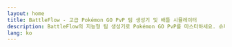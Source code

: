 ```yaml
---
layout: home
title: BattleFlow - 고급 Pokémon GO PvP 팀 생성기 및 배틀 시뮬레이터
description: BattleFlow의 지능형 팀 생성기로 Pokémon GO PvP를 마스터하세요. 슈퍼리그, 하이퍼리그, 마스터리그를 위한 최적화된 팀을 생성하세요. 배틀 시뮬레이터, IV 계산기, 메타 랭킹, 팀 평가 시스템으로 GO 배틀 리그에서 성공하세요.
lang: ko
---
```

